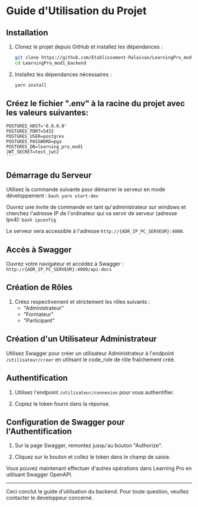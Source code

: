 # Guide d'Utilisation du Projet

## Installation

1. Clonez le projet depuis GitHub et installez les dépendances :
    ```bash
    git clone https://github.com/Etablissement-Ralaivao/LearningPro_mod1_backend.git
    cd LearningPro_mod1_backend
    ```
    
2. Installez les dépendances nécessaires :
    ```bash
    yarn install
    ```

## Créez le fichier ".env" à la racine du projet avec les valeurs suivantes:
    POSTGRES_HOST='0.0.0.0'
    POSTGRES_PORT=5432
    POSTGRES_USER=postgres
    POSTGRES_PASSWORD=pga
    POSTGRES_DB=learning_pro_mod1
    JWT_SECRET=test_jwt2
    ```


## Démarrage du Serveur

   Utilisez la commande suivante pour démarrer le serveur en mode développement :
    ```bash
    yarn start-dev
    ```

   Ouvrez une invite de commande en tant qu'administrateur sur windows et cherchez l'adresse IP de l'ordinateur qui va servir de serveur (adresse Ipv4):
    ```bash
    ipconfig
    ```
    
   Le serveur sera accessible à l'adresse `http://{ADR_IP_PC_SERVEUR}:4000`.

## Accès à Swagger

   Ouvrez votre navigateur et accédez à Swagger :
    ```
    http://{ADR_IP_PC_SERVEUR}:4000/api-docs
    ```

## Création de Rôles

   1. Créez respectivement et strictement les rôles suivants :
      - "Administrateur"
      - "Formateur"
      - "Participant"

## Création d'un Utilisateur Administrateur

   Utilisez Swagger pour créer un utilisateur Administrateur à l'endpoint `/utilisateur/creer` en utilisant le code_role de rôle fraîchement créé.

## Authentification

   1. Utilisez l'endpoint `/utilisateur/connexion` pour vous authentifier.

   2. Copiez le token fourni dans la réponse.

## Configuration de Swagger pour l'Authentification

   1. Sur la page Swagger, remontez jusqu'au bouton "Authorize".

   2. Cliquez sur le bouton et collez le token dans le champ de saisie.

Vous pouvez maintenant effectuer d'autres opérations dans Learning Pro en utilisant Swagger OpenAPI.

---

Ceci conclut le guide d'utilisation du backend. Pour toute question, veuillez contacter le developpeur concerné.
